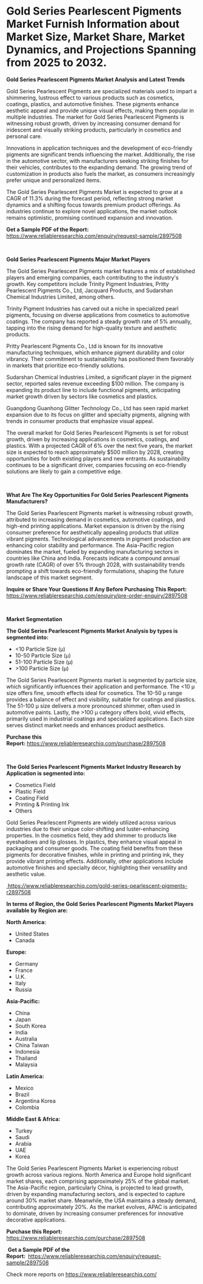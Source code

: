 <p><h1>Gold Series Pearlescent Pigments Market Furnish Information about Market Size, Market Share, Market Dynamics, and Projections Spanning from 2025 to 2032.</h1></p><p><strong>Gold Series Pearlescent Pigments Market Analysis and Latest Trends</strong></p>
<p><p>Gold Series Pearlescent Pigments are specialized materials used to impart a shimmering, lustrous effect to various products such as cosmetics, coatings, plastics, and automotive finishes. These pigments enhance aesthetic appeal and provide unique visual effects, making them popular in multiple industries. The market for Gold Series Pearlescent Pigments is witnessing robust growth, driven by increasing consumer demand for iridescent and visually striking products, particularly in cosmetics and personal care. </p><p>Innovations in application techniques and the development of eco-friendly pigments are significant trends influencing the market. Additionally, the rise in the automotive sector, with manufacturers seeking striking finishes for their vehicles, contributes to the expanding demand. The growing trend of customization in products also fuels the market, as consumers increasingly prefer unique and personalized items. </p><p>The Gold Series Pearlescent Pigments Market is expected to grow at a CAGR of 11.3% during the forecast period, reflecting strong market dynamics and a shifting focus towards premium product offerings. As industries continue to explore novel applications, the market outlook remains optimistic, promising continued expansion and innovation.</p></p>
<p><strong>Get a Sample PDF of the Report:&nbsp;</strong> <a href="https://www.reliableresearchiq.com/enquiry/request-sample/2897508?utm_campaign=3453&utm_medium=2&utm_source=Github&utm_content=ia&utm_term=15032025&utm_id=gold-series-pearlescent-pigments">https://www.reliableresearchiq.com/enquiry/request-sample/2897508</a></p>
<p>&nbsp;</p>
<p><strong>Gold Series Pearlescent Pigments Major Market Players</strong></p>
<p><p>The Gold Series Pearlescent Pigments market features a mix of established players and emerging companies, each contributing to the industry's growth. Key competitors include Trinity Pigment Industries, Pritty Pearlescent Pigments Co., Ltd, Jacquard Products, and Sudarshan Chemical Industries Limited, among others.</p><p>Trinity Pigment Industries has carved out a niche in specialized pearl pigments, focusing on diverse applications from cosmetics to automotive coatings. The company has reported a steady growth rate of 5% annually, tapping into the rising demand for high-quality texture and aesthetic products.</p><p>Pritty Pearlescent Pigments Co., Ltd is known for its innovative manufacturing techniques, which enhance pigment durability and color vibrancy. Their commitment to sustainability has positioned them favorably in markets that prioritize eco-friendly solutions.</p><p>Sudarshan Chemical Industries Limited, a significant player in the pigment sector, reported sales revenue exceeding $100 million. The company is expanding its product line to include functional pigments, anticipating market growth driven by sectors like cosmetics and plastics.</p><p>Guangdong Guanhong Glitter Technology Co., Ltd has seen rapid market expansion due to its focus on glitter and specialty pigments, aligning with trends in consumer products that emphasize visual appeal.</p><p>The overall market for Gold Series Pearlescent Pigments is set for robust growth, driven by increasing applications in cosmetics, coatings, and plastics. With a projected CAGR of 6% over the next five years, the market size is expected to reach approximately $500 million by 2028, creating opportunities for both existing players and new entrants. As sustainability continues to be a significant driver, companies focusing on eco-friendly solutions are likely to gain a competitive edge.</p></p>
<p>&nbsp;</p>
<p><strong>What Are The Key Opportunities For Gold Series Pearlescent Pigments Manufacturers?</strong></p>
<p><p>The Gold Series Pearlescent Pigments market is witnessing robust growth, attributed to increasing demand in cosmetics, automotive coatings, and high-end printing applications. Market expansion is driven by the rising consumer preference for aesthetically appealing products that utilize vibrant pigments. Technological advancements in pigment production are enhancing color stability and performance. The Asia-Pacific region dominates the market, fueled by expanding manufacturing sectors in countries like China and India. Forecasts indicate a compound annual growth rate (CAGR) of over 5% through 2028, with sustainability trends prompting a shift towards eco-friendly formulations, shaping the future landscape of this market segment.</p></p>
<p><strong>Inquire or Share Your Questions If Any Before Purchasing This Report:</strong> <a href="https://www.reliableresearchiq.com/enquiry/pre-order-enquiry/2897508?utm_campaign=3453&utm_medium=2&utm_source=Github&utm_content=ia&utm_term=15032025&utm_id=gold-series-pearlescent-pigments">https://www.reliableresearchiq.com/enquiry/pre-order-enquiry/2897508</a></p>
<p>&nbsp;</p>
<p><strong>Market Segmentation</strong></p>
<p><strong>The Gold Series Pearlescent Pigments Market Analysis by types is segmented into:</strong></p>
<p><ul><li><10 Particle Size (µ)</li><li>10-50 Particle Size (µ)</li><li>51-100 Particle Size (µ)</li><li>>100 Particle Size (µ)</li></ul></p>
<p><p>The Gold Series Pearlescent Pigments market is segmented by particle size, which significantly influences their application and performance. The <10 µ size offers fine, smooth effects ideal for cosmetics. The 10-50 µ range provides a balance of effect and visibility, suitable for coatings and plastics. The 51-100 µ size delivers a more pronounced shimmer, often used in automotive paints. Lastly, the >100 µ category offers bold, vivid effects, primarily used in industrial coatings and specialized applications. Each size serves distinct market needs and enhances product aesthetics.</p></p>
<p><strong>Purchase this Report:&nbsp;</strong><a href="https://www.reliableresearchiq.com/purchase/2897508?utm_campaign=3453&utm_medium=2&utm_source=Github&utm_content=ia&utm_term=15032025&utm_id=gold-series-pearlescent-pigments">https://www.reliableresearchiq.com/purchase/2897508</a></p>
<p>&nbsp;</p>
<p><strong>The Gold Series Pearlescent Pigments Market Industry Research by Application is segmented into:</strong></p>
<p><ul><li>Cosmetics Field</li><li>Plastic Field</li><li>Coating Field</li><li>Printing & Printing Ink</li><li>Others</li></ul></p>
<p><p>Gold Series Pearlescent Pigments are widely utilized across various industries due to their unique color-shifting and luster-enhancing properties. In the cosmetics field, they add shimmer to products like eyeshadows and lip glosses. In plastics, they enhance visual appeal in packaging and consumer goods. The coating field benefits from these pigments for decorative finishes, while in printing and printing ink, they provide vibrant printing effects. Additionally, other applications include automotive finishes and specialty décor, highlighting their versatility and aesthetic value.</p></p>
<p><a href="https://www.reliableresearchiq.com/gold-series-pearlescent-pigments-r2897508?utm_campaign=3453&utm_medium=2&utm_source=Github&utm_content=ia&utm_term=15032025&utm_id=gold-series-pearlescent-pigments">&nbsp;https://www.reliableresearchiq.com/gold-series-pearlescent-pigments-r2897508</a></p>
<p><strong>In terms of Region, the Gold Series Pearlescent Pigments Market Players available by Region are:</strong></p>
<p>
    <p> <strong> North America: </strong>
        <ul>
            <li>United States</li>
            <li>Canada</li>
        </ul>
        </p> 
    <p> <strong> Europe: </strong>
        <ul>
            <li>Germany</li>
            <li>France</li>
            <li>U.K.</li>
            <li>Italy</li>
            <li>Russia</li>
        </ul>
        </p> 
    <p> <strong> Asia-Pacific: </strong>
        <ul>
            <li>China</li>
            <li>Japan</li>
            <li>South Korea</li>
            <li>India</li>
            <li>Australia</li>
            <li>China Taiwan</li>
            <li>Indonesia</li>
            <li>Thailand</li>
            <li>Malaysia</li>
        </ul>
        </p> 
    <p> <strong> Latin America: </strong>
        <ul>
            <li>Mexico</li>
            <li>Brazil</li>
            <li>Argentina Korea</li>
            <li>Colombia</li>
        </ul>
        </p> 
    <p> <strong> Middle East & Africa: </strong>
        <ul>
            <li>Turkey</li>
            <li>Saudi</li>
            <li>Arabia</li>
            <li>UAE</li>
            <li>Korea</li>
        </ul>
    </p>
    </p>
<p><p>The Gold Series Pearlescent Pigments Market is experiencing robust growth across various regions. North America and Europe hold significant market shares, each comprising approximately 25% of the global market. The Asia-Pacific region, particularly China, is projected to lead growth, driven by expanding manufacturing sectors, and is expected to capture around 30% market share. Meanwhile, the USA maintains a steady demand, contributing approximately 20%. As the market evolves, APAC is anticipated to dominate, driven by increasing consumer preferences for innovative decorative applications.</p></p>
<p><strong>Purchase this Report: </strong><a href="https://www.reliableresearchiq.com/purchase/2897508?utm_campaign=3453&utm_medium=2&utm_source=Github&utm_content=ia&utm_term=15032025&utm_id=gold-series-pearlescent-pigments">https://www.reliableresearchiq.com/purchase/2897508</a></p>
<p>&nbsp;<strong>Get a Sample PDF of the Report:&nbsp;&nbsp;</strong><a href="https://www.reliableresearchiq.com/enquiry/request-sample/2897508?utm_campaign=3453&utm_medium=2&utm_source=Github&utm_content=ia&utm_term=15032025&utm_id=gold-series-pearlescent-pigments">https://www.reliableresearchiq.com/enquiry/request-sample/2897508</a></p>
<p><strong></strong></p>
<p>Check more reports on <a href="https://www.reliableresearchiq.com/?utm_campaign=3453&utm_medium=2&utm_source=Github&utm_content=ia&utm_term=15032025&utm_id=gold-series-pearlescent-pigments">https://www.reliableresearchiq.com/</a></p>